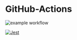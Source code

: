 # GitHub-Actions


![example workflow](https://github.com/Tech-at-DU/GitHub-Actions/actions/workflows/node.js.yml/badge.svg)

[![Jest](https://github.com/Tech-at-DU/GitHub-Actions/actions/workflows/jest.yml/badge.svg)](https://github.com/Tech-at-DU/GitHub-Actions/actions/workflows/jest.yml)


